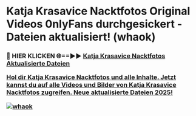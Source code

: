 # Katja Krasavice Nacktfotos Original Videos 0nlyFans durchgesickert - Dateien aktualisiert! (whaok)

<h3>🔴 HIER KLICKEN 🌐==►► <a href="https://tinyurl.com/h6vf6nb8" rel="nofollow">Katja Krasavice Nacktfotos Aktualisierte Dateien

Hol dir Katja Krasavice Nacktfotos und alle Inhalte. Jetzt kannst du auf alle Videos und Bilder von Katja Krasavice Nacktfotos zugreifen. Neue aktualisierte Dateien 2025!

[![whaok](https://i.imgur.com/sD4kR3V.gif)](https://tinyurl.com/h6vf6nb8)
